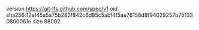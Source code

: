 version https://git-lfs.github.com/spec/v1
oid sha256:12ef45a5a75b282f842c6d85c5abf4f5ae76158d8f94029257b751330800061e
size 88002
